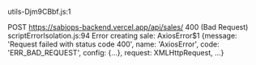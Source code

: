 utils-Djm9CBbf.js:1 
 
 POST https://sabiops-backend.vercel.app/api/sales/ 400 (Bad Request)
scriptErrorIsolation.js:94 
 Error creating sale: 
AxiosError$1 {message: 'Request failed with status code 400', name: 'AxiosError', code: 'ERR_BAD_REQUEST', config: {…}, request: XMLHttpRequest, …}
﻿
